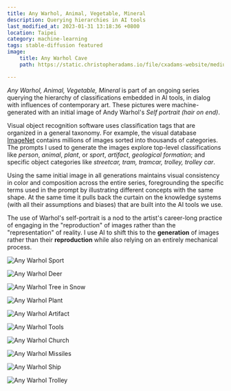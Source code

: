 ```yaml
---
title: Any Warhol, Animal, Vegetable, Mineral
description: Querying hierarchies in AI tools
last_modified_at: 2023-01-31 13:18:36 +0800
location: Taipei
category: machine-learning
tags: stable-diffusion featured
image:
    title: Any Warhol Cave
    path: https://static.christopheradams.io/file/cxadams-website/medium/nextcloud/Drive/AI/StableDiffusion/2022-12/anywarhol_avm1/20221215103348_00006_a_black_and_white_photograph_of_a_geological_formation.jpg

---
```


*Any Warhol, Animal, Vegetable, Mineral* is part of an ongoing series querying
the hierarchy of classifications embedded in AI tools, in dialog with influences
of contemporary art. These pictures were machine-generated with an initial image
of Andy Warhol's *Self portrait (hair on end)*.

Visual object recognition software uses classification tags that are organized
in a general taxonomy. For example, the visual database [ImageNet] contains
millions of images sorted into thousands of categories. The prompts I used to
generate the images explore top-level classifications like *person*, *animal*,
*plant*, or *sport*, *artifact*, *geological formation*; and specific object
categories like *streetcar, tram, tramcar, trolley, trolley car*.

Using the same initial image in all generations maintains visual consistency in
color and composition across the entire series, foregrounding the specific terms
used in the prompt by illustrating different concepts with the same shape. At
the same time it pulls back the curtain on the knowledge systems (with all their
assumptions and biases) that are built into the AI tools we use.

The use of Warhol's self-portrait is a nod to the artist's career-long practice
of engaging in the "reproduction" of images rather than the "representation" of
reality. I use AI to shift this to the **generation** of images rather than their
**reproduction** while also relying on an entirely mechanical process.

![Any Warhol Sport](https://static.christopheradams.io/file/cxadams-website/small/nextcloud/Drive/AI/StableDiffusion/2022-12/anywarhol_avm1/20221215103348_00012_a_black_and_white_photograph_of_a_sport.png)

![Any Warhol Deer](https://static.christopheradams.io/file/cxadams-website/small/nextcloud/Drive/AI/StableDiffusion/2022-12/anywarhol_avm1/20221220134835_00001_a_black_and_white_photograph_of_a_mounted_deers_head_with_antlers_and_real_fur.png)

![Any Warhol Tree in Snow](https://static.christopheradams.io/file/cxadams-website/small/nextcloud/Drive/AI/StableDiffusion/2022-12/anywarhol_avm1/20221220140115_00025_a_black_and_white_photograph_of_a_tree_in_snow.png)

![Any Warhol Plant](https://static.christopheradams.io/file/cxadams-website/small/nextcloud/Drive/AI/StableDiffusion/2022-12/anywarhol_avm1/20221220140115_00101_a_black_and_white_photograph_of_a_natural_object.png)

![Any Warhol Artifact](https://static.christopheradams.io/file/cxadams-website/small/nextcloud/Drive/AI/StableDiffusion/2022-12/anywarhol_avm1/20221220140115_00170_a_black_and_white_photograph_of_an_artifact.png)

![Any Warhol Tools](https://static.christopheradams.io/file/cxadams-website/small/nextcloud/Drive/AI/StableDiffusion/2022-12/anywarhol_avm1/20221221052210_00050_a_black_and_white_photograph_of_a_stack_of_tools.png)

![Any Warhol Church](https://static.christopheradams.io/file/cxadams-website/small/nextcloud/Drive/AI/StableDiffusion/2022-12/anywarhol_avm1/20221221074957_00001_a_black_and_white_photograph_of_a_church_church_building.png)

![Any Warhol Missiles](https://static.christopheradams.io/file/cxadams-website/small/nextcloud/Drive/AI/StableDiffusion/2022-12/anywarhol_avm1/20221220135800_00002_a_black_and_white_photograph_of_a_stack_of_ballistic_missles.png)

![Any Warhol Ship](https://static.christopheradams.io/file/cxadams-website/small/nextcloud/Drive/AI/StableDiffusion/2022-12/anywarhol_avm1/20221221081754_00027_a_black_and_white_photograph_of_a_container_ship_containership_container_vessel.png)

![Any Warhol Trolley](https://static.christopheradams.io/file/cxadams-website/small/nextcloud/Drive/AI/StableDiffusion/2022-12/anywarhol_avm1/20221221090755_00009_a_black_and_white_photograph_of_a_streetcar_tram_tramcar_trolley_trolley_car.png)

[ImageNet]: https://www.image-net.org/
